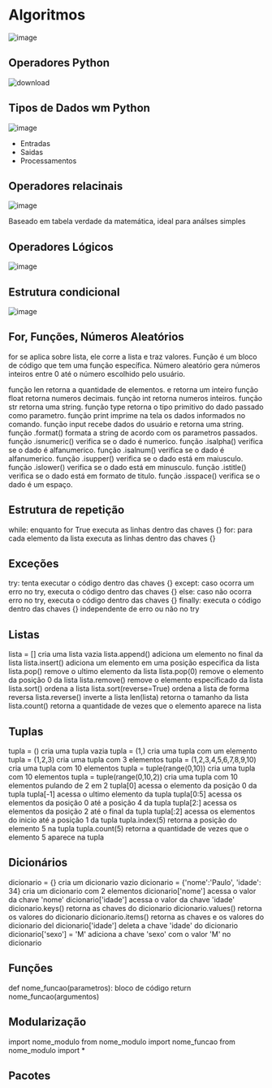 # Algoritmos

![image](https://github.com/PauloCruz34/Algoritmos/assets/126684518/fcd1089a-f707-429f-b7c1-e0488187b141)

## Operadores Python

![download](https://github.com/PauloCruz34/Algoritmos/assets/126684518/fecea793-c228-4a68-9720-9500090bd8f2)

## Tipos de Dados wm Python

![image](https://github.com/PauloCruz34/Algoritmos/assets/126684518/85646829-5760-4f67-b95d-10c72cd7ee73)


* Entradas
* Saidas
* Processamentos

## Operadores relacinais

![image](https://github.com/PauloCruz34/Algoritmos/assets/126684518/71deaef5-287a-43d2-8399-7af76718fdd7)

Baseado em tabela verdade da matemática, ideal para análses simples

## Operadores Lógicos

![image](https://github.com/PauloCruz34/Algoritmos/assets/126684518/65277f63-40f7-430a-a77c-f55af64a85ca)

## Estrutura condicional

![image](https://github.com/PauloCruz34/Algoritmos/assets/126684518/fb1fe684-e012-4024-9a1d-998a2eedb5a0)

## For, Funções, Números Aleatórios

for se aplica sobre lista, ele corre a lista e traz valores.
Função é um bloco de código que tem uma função específica.
Número aleatório gera números inteiros entre 0 até o número escolhido pelo usuário.

função len retorna a quantidade de elementos. e retorna um inteiro
função float retorna numeros decimais.
função int retorna numeros inteiros.
função str retorna uma string.
função type retorna o tipo primitivo do dado passado como parametro.
função print imprime na tela os dados informados no comando.
função input recebe dados do usuário e retorna uma string.
função .format() formata a string de acordo com os parametros passados.
função .isnumeric() verifica se o dado é numerico.
função .isalpha() verifica se o dado é alfanumerico.
função .isalnum() verifica se o dado é alfanumerico.
função .isupper() verifica se o dado está em maiusculo.
função .islower() verifica se o dado está em minusculo.
função .istitle() verifica se o dado está em formato de titulo.
função .isspace() verifica se o dado é um espaço.

## Estrutura de repetição
while: enquanto for True executa as linhas dentro das chaves {} 
for: para cada elemento da lista executa as linhas dentro das chaves {}
## Exceções
try: tenta executar o código dentro das chaves {}
except: caso ocorra um erro no try, executa o código dentro das chaves {}
else: caso não ocorra erro no try, executa o código dentro das chaves {}
finally: executa o código dentro das chaves {} independente de erro ou não no try
## Listas
lista = [] cria uma lista vazia
lista.append() adiciona um elemento no final da lista
lista.insert() adiciona um elemento em uma posição especifica da lista
lista.pop() remove o ultimo elemento da lista
lista.pop(0) remove o elemento da posição 0 da lista
lista.remove() remove o elemento especificado da lista
lista.sort() ordena a lista
lista.sort(reverse=True) ordena a lista de forma reversa
lista.reverse() inverte a lista
len(lista) retorna o tamanho da lista
lista.count() retorna a quantidade de vezes que o elemento aparece na lista
## Tuplas
tupla = () cria uma tupla vazia
tupla = (1,) cria uma tupla com um elemento
tupla = (1,2,3) cria uma tupla com 3 elementos
tupla = (1,2,3,4,5,6,7,8,9,10) cria uma tupla com 10 elementos
tupla = tuple(range(0,10)) cria uma tupla com 10 elementos
tupla = tuple(range(0,10,2)) cria uma tupla com 10 elementos pulando de 2 em 2
tupla[0] acessa o elemento da posição 0 da tupla
tupla[-1] acessa o ultimo elemento da tupla
tupla[0:5] acessa os elementos da posição 0 até a posição 4 da tupla
tupla[2:] acessa os elementos da posição 2 até o final da tupla
tupla[:2] acessa os elementos do inicio até a posição 1 da tupla
tupla.index(5) retorna a posição do elemento 5 na tupla
tupla.count(5) retorna a quantidade de vezes que o elemento 5 aparece na tupla
## Dicionários
dicionario = {} cria um dicionario vazio
dicionario = {'nome':'Paulo', 'idade': 34} cria um dicionario com 2 elementos
dicionario['nome'] acessa o valor da chave 'nome'
dicionario['idade'] acessa o valor da chave 'idade'
dicionario.keys() retorna as chaves do dicionario
dicionario.values() retorna os valores do dicionario
dicionario.items() retorna as chaves e os valores do dicionario
del dicionario['idade'] deleta a chave 'idade' do dicionario
dicionario['sexo'] = 'M' adiciona a chave 'sexo' com o valor 'M' no dicionario
## Funções
def nome_funcao(parametros):
    bloco de código
    return
nome_funcao(argumentos)
## Modularização
import nome_modulo
from nome_modulo import nome_funcao
from nome_modulo import *
## Pacotes
















